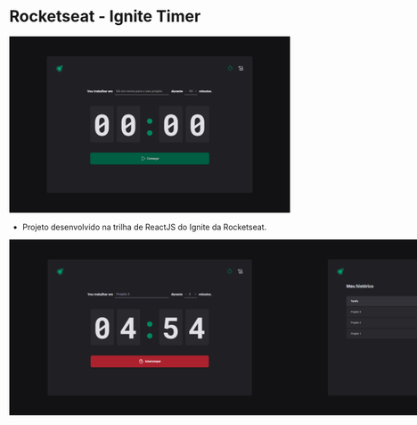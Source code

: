 # Rocketseat - Ignite Timer

<img src="./public/readme-images/home.png" />

- Projeto desenvolvido na trilha de ReactJS do Ignite da Rocketseat.

<div style="display: flex">
  <img src="./public/readme-images/home-task-initialized.png" />
  <img src="./public/readme-images/history.png" />
</div>
